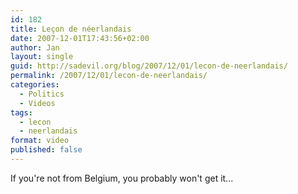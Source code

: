 ```yaml
---
id: 182
title: Leçon de néerlandais
date: 2007-12-01T17:43:56+02:00
author: Jan
layout: single
guid: http://sadevil.org/blog/2007/12/01/lecon-de-neerlandais/
permalink: /2007/12/01/lecon-de-neerlandais/
categories:
  - Politics
  - Videos
tags:
  - lecon
  - neerlandais
format: video
published: false
---
```

If you're not from Belgium, you probably won't get it...
